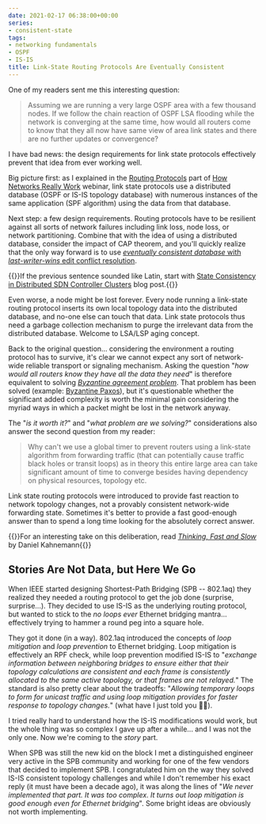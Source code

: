 ```yaml
---
date: 2021-02-17 06:38:00+00:00
series:
- consistent-state
tags:
- networking fundamentals
- OSPF
- IS-IS
title: Link-State Routing Protocols Are Eventually Consistent
---
```

One of my readers sent me this interesting question:

> Assuming we are running a very large OSPF area with a few thousand nodes. If we follow the chain reaction of OSPF LSA flooding while the network is converging at the same time, how  would all routers come to know that they all now have same view of area link states and there are no further updates or convergence?

I have bad news: the design requirements for link state protocols effectively prevent that idea from ever working well. 
<!--more-->
Big picture first: as I explained in the [Routing Protocols](https://my.ipspace.net/bin/list?id=Net101#ROUTING) part of [How Networks Really Work](https://www.ipspace.net/How_Networks_Really_Work) webinar, link state protocols use a distributed database (OSPF or IS-IS topology database) with numerous instances of the same application (SPF algorithm) using the data from that database. 

Next step: a few design requirements. Routing protocols have to be resilient against all sorts of network failures including link loss, node loss, or network partitioning. Combine that with the idea of using a distributed database, consider the impact of CAP theorem, and you'll quickly realize that the only way forward is to use [*eventually consistent database* with *last-writer-wins* edit conflict resolution](/2021/02/state-consistency-distributed-controllers.html#consistency-requirements). 

{{<note info>}}If the previous sentence sounded like Latin, start with [State Consistency in Distributed SDN Controller Clusters](/2021/02/state-consistency-distributed-controllers.html) blog post.{{</note>}} 

Even worse, a node might be lost forever. Every node running a link-state routing protocol inserts its own local topology data into the distributed database, and no-one else can touch that data. Link state protocols thus need a garbage collection mechanism to purge the irrelevant data from the distributed database. Welcome to LSA/LSP aging concept.

Back to the original question... considering the environment a routing protocol has to survive, it's clear we cannot expect any sort of network-wide reliable transport or signaling mechanism. Asking the question "*how would all routers know they have all the data they need*" is therefore equivalent to solving *[Byzantine agreement problem](https://en.wikipedia.org/wiki/Byzantine_fault)*. That problem has been solved (example: [Byzantine Paxos](https://en.wikipedia.org/wiki/Paxos_(computer_science)#Byzantine_Paxos)), but it's questionable whether the significant added complexity is worth the minimal gain considering the myriad ways in which a packet might be lost in the network anyway.

The "*is it worth it?*" and "*what problem are we solving?*" considerations also answer the second question from my reader:

> Why can't we use a global timer to prevent routers using a link-state algorithm from forwarding traffic (that can potentially cause traffic black holes or transit loops) as in theory this entire large area can take significant amount of time to converge besides having dependency on physical resources, topology etc.

Link state routing protocols were introduced to provide fast reaction to network topology changes, not a provably consistent network-wide forwarding state. Sometimes it's better to provide a fast good-enough answer than to spend a long time looking for the absolutely correct answer.

{{<note info>}}For an interesting take on this deliberation, read *[Thinking, Fast and Slow](https://en.wikipedia.org/wiki/Thinking,_Fast_and_Slow)* by Daniel Kahnemann{{</note>}}

## Stories Are Not Data, but Here We Go

When IEEE started designing Shortest-Path Bridging (SPB -- 802.1aq) they realized they needed a routing protocol to get the job done (surprise, surprise...). They decided to use IS-IS as the underlying routing protocol, but wanted to stick to the *no loops ever* Ethernet bridging mantra... effectively trying to hammer a round peg into a square hole.

They got it done (in a way). 802.1aq introduced the concepts of *loop mitigation* and *loop prevention* to Ethernet bridging. Loop mitigation is effectively an RPF check, while loop prevention modified IS-IS to "*exchange information between neighboring bridges to ensure either that their topology calculations are consistent and each frame is consistently allocated to the same active topology, or that frames are not relayed.*" The standard is also pretty clear about the tradeoffs: "*‌Allowing temporary loops to form for unicast traffic and using loop mitigation provides for faster response to topology changes.*" (what have I just told you 🤷‍♂️).

I tried really hard to understand how the IS-IS modifications would work, but the whole thing was so complex I gave up after a while... and I was not the only one. Now we're coming to the *story* part.

When SPB was still the new kid on the block I met a distinguished engineer very active in the SPB community and working for one of the few vendors that decided to implement SPB. I congratulated him on the way they solved IS-IS consistent topology challenges and while I don't remember his exact reply (it must have been a decade ago), it was along the lines of "*We never implemented that part. It was too complex. It turns out loop mitigation is good enough even for Ethernet bridging*". Some bright ideas are obviously not worth implementing.


